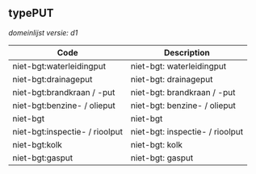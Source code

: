 ## typePUT

*domeinlijst versie: d1* 

 |Code |Description	|
|	---	|	---	|
| niet-bgt:waterleidingput | niet-bgt: waterleidingput |
| niet-bgt:drainageput | niet-bgt: drainageput |
| niet-bgt:brandkraan / -put | niet-bgt: brandkraan / -put |
| niet-bgt:benzine- / olieput | niet-bgt: benzine- / olieput |
| niet-bgt | niet-bgt |
| niet-bgt:inspectie- / rioolput | niet-bgt: inspectie- / rioolput |
| niet-bgt:kolk | niet-bgt: kolk |
| niet-bgt:gasput | niet-bgt: gasput |
